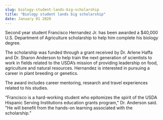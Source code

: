```yaml
---
slug: biology-student-lands-big-scholarship
title: "Biology student lands big scholarship"
date: January 01 2020
---
```


 
<p>
  Second year student Francisco Hernandez Jr. has been awarded a $40,000 U.S.
  Department of Agriculture scholarship to help him complete his biology degree.
</p>
<p>
  The scholarship was funded through a grant received by Dr. Arlene Haffa and
  Dr. Sharon Anderson to help train the next generation of scientists to work in
  fields related to the USDA’s mission of providing leadership on food,
  agriculture and natural resources. Hernandez is interested in pursuing a
  career in plant breeding or genetics.
</p>
<p>
  The award includes career mentoring, research and travel experiences related
  to his studies.
</p>
<p>
  “Francisco is a hard&#45;working student who epitomizes the spirit of the USDA
  Hispanic Serving Institutions education grants program," Dr. Anderson said.
  "He will benefit from the hands&#45;on learning associated with the
  scholarship.”
</p>
 
